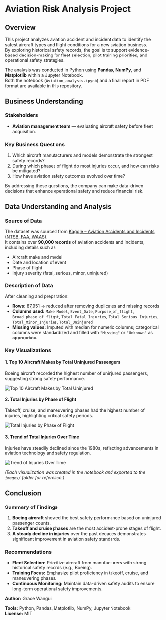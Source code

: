 #  Aviation Risk Analysis Project

## Overview
This project analyzes aviation accident and incident data to identify the safest aircraft types and flight conditions for a new aviation business.  
By exploring historical safety records, the goal is to support evidence-based decision-making for fleet selection, pilot training priorities, and operational safety strategies.

The analysis was conducted in Python using **Pandas**, **NumPy**, and **Matplotlib** within a Jupyter Notebook.  
Both the notebook (`Aviation_analysis.ipynb`) and a final report in PDF format are available in this repository.



## Business Understanding

### Stakeholders
- **Aviation management team** — evaluating aircraft safety before fleet acquisition.  


### Key Business Questions
1. Which aircraft manufacturers and models demonstrate the strongest safety records?  
2. During which phases of flight do most injuries occur, and how can risks be mitigated?  
3. How have aviation safety outcomes evolved over time?

By addressing these questions, the company can make data-driven decisions that enhance operational safety and reduce financial risk.



## Data Understanding and Analysis

### Source of Data
The dataset was sourced from [Kaggle – Aviation Accidents and Incidents (NTSB, FAA, WAAS)](https://www.kaggle.com/datasets/prathamsharma123/aviation-accidents-and-incidents-ntsb-faa-waas?resource=download&select=airline_accidents.csv).  
It contains over **90,000 records** of aviation accidents and incidents, including details such as:
- Aircraft make and model  
- Date and location of event  
- Phase of flight  
- Injury severity (fatal, serious, minor, uninjured)

### Description of Data
After cleaning and preparation:
- **Rows:** 87,951 → reduced  after removing duplicates and missing records  
- **Columns used:** `Make`, `Model`, `Event_Date`, `Purpose_of_flight`, `Broad_phase_of_flight`, `Total_Fatal_Injuries`, `Total_Serious_Injuries`, `Total_Minor_Injuries`, `Total_Uninjured`  
- **Missing values:** Imputed with median for numeric columns; categorical columns were standardized and filled with `"Missing"` or `"Unknown"` as appropriate.

### Key Visualizations

#### 1. Top 10 Aircraft Makes by Total Uninjured Passengers
Boeing aircraft recorded the highest number of uninjured passengers, suggesting strong safety performance.

![Top 10 Aircraft Makes by Total Uninjured]('./images/Top_10_Makes_by_Uninjured.png')

#### 2. Total Injuries by Phase of Flight
Takeoff, cruise, and maneuvering phases had the highest number of injuries, highlighting critical safety periods.

![Total Injuries by Phase of Flight]('./images/Total_injuries_by_phase_of_flight.png')

#### 3. Trend of Total Injuries Over Time
Injuries have steadily declined since the 1980s, reflecting advancements in aviation technology and safety regulation.

![Trend of Injuries Over Time]('./images/Trend_of_total_injuries_over_time.png')

*(Each visualization was created in the notebook and exported to the `images/` folder for reference.)*



## Conclusion

### Summary of Findings
1. **Boeing aircraft** showed the best safety performance based on uninjured passenger counts.  
2. **Takeoff and cruise phases** are the most accident-prone stages of flight.  
3. **A steady decline in injuries** over the past decades demonstrates significant improvement in aviation safety standards.

### Recommendations
- **Fleet Selection:** Prioritize aircraft from manufacturers with strong historical safety records (e.g., Boeing).  
- **Training Focus:** Emphasize pilot proficiency in takeoff, cruise, and maneuvering phases.  
- **Continuous Monitoring:** Maintain data-driven safety audits to ensure long-term operational safety improvements.







**Author:** Grace Wangui

 
**Tools:** Python, Pandas, Matplotlib, NumPy, Jupyter Notebook  
**License:** MIT 





